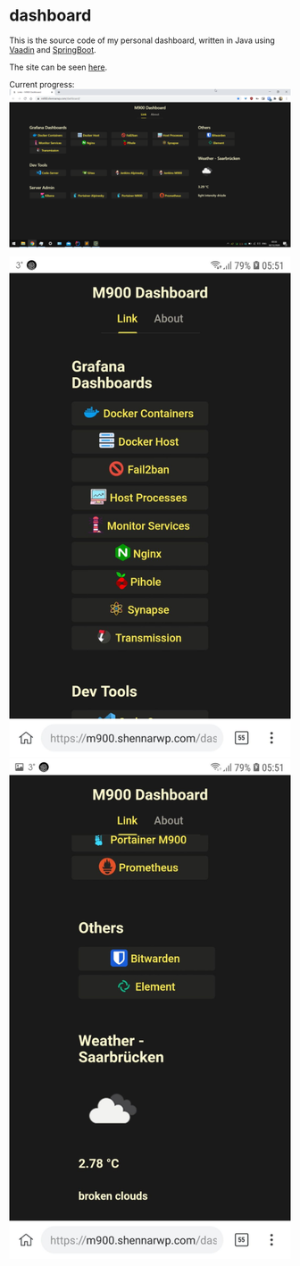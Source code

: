 # dashboard

This is the source code of my personal dashboard,
written in Java using [Vaadin](https://vaadin.com/) and [SpringBoot](https://spring.io/projects/spring-boot).

The site can be seen [here](https://m900.shennarwp.com/dashboard/).

Current progress:
![ss_desktop](./screenshot/ss_dt.png)

![ss_phone](./screenshot/ss_ph.jpg) ![ss_phone1](./screenshot/ss_ph1.jpg)